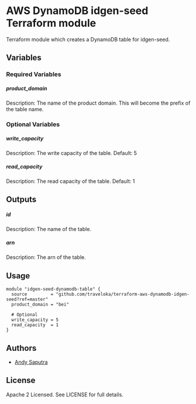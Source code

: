 AWS DynamoDB idgen-seed Terraform module
========================================
Terraform module which creates a DynamoDB table for idgen-seed.

Variables
---------

### Required Variables

##### product_domain
Description: The name of the product domain. This will become the prefix of the table name.

### Optional Variables

##### write_capacity
Description: The write capacity of the table.
Default: 5

##### read_capacity
Description: The read capacity of the table.
Default: 1

Outputs
---------

##### id
Description: The name of the table.

##### arn
Description: The arn of the table.

Usage
-----

```hcl
module "idgen-seed-dynamodb-table" {
  source         = "github.com/traveloka/terraform-aws-dynamodb-idgen-seed?ref=master"
  product_domain = "bei"

  # Optional
  write_capacity = 5
  read_capacity  = 1
}
```

Authors
-------

- [Andy Saputra](https://github.com/andysaputra)

License
-------

Apache 2 Licensed. See LICENSE for full details.

